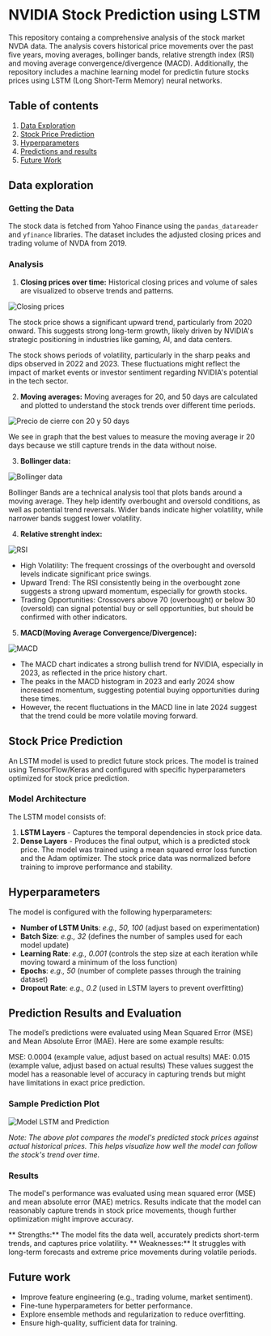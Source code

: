 # NVIDIA Stock Prediction using LSTM

This repository containg a comprehensive analysis of the stock market NVDA data. The analysis covers historical price movements over the past five years, moving averages, bollinger bands, relative strength index (RSI) and moving average convergence/divergence (MACD). Additionally, the repository includes a machine learning model for predictin future stocks prices using LSTM (Long Short-Term Memory) neural networks.

## Table of contents

1. [Data Exploration](#data-exploration)
2. [Stock Price Prediction](#stock-price-prediction)
3. [Hyperparameters](#hyperparameters)
4. [Predictions and results](#predictions-and-results)
5. [Future Work](#future-work)

## Data exploration

### Getting the Data

The stock data is fetched from Yahoo Finance using the `pandas_datareader` and `yfinance` libraries. The dataset includes the adjusted closing prices and trading volume of NVDA from 2019.

### Analysis

1. **Closing prices over time:**
Historical closing prices and volume of sales are visualized to observe trends and patterns.

 ![Closing prices](https://github.com/violetacaferra23/NVDA-Stock-Prediction/blob/main/Closing_prices.png)

The stock price shows a significant upward trend, particularly from 2020 onward. This suggests strong long-term growth, likely driven by NVIDIA's strategic positioning in industries like gaming, AI, and data centers.

The stock shows periods of volatility, particularly in the sharp peaks and dips observed in 2022 and 2023. These fluctuations might reflect the impact of market events or investor sentiment regarding NVIDIA's potential in the tech sector.

2. **Moving averages:**
Moving averages for 20, and 50 days are calculated and plotted to understand the stock trends over different time periods.

 ![Precio de cierre con 20 y 50 days](https://github.com/violetacaferra23/NVDA-Stock-Prediction/blob/main/Precio%20de%20cierre%20con%2020%20y%2050%20days.png)

We see in graph that the best values to measure the moving average ir 20 days because we still capture trends in the data without noise.

3. **Bollinger data:**

 ![Bollinger data](https://github.com/violetacaferra23/NVDA-Stock-Prediction/blob/main/bollinger%20data.png)

Bollinger Bands are a technical analysis tool that plots bands around a moving average. They help identify overbought and oversold conditions, as well as potential trend reversals. Wider bands indicate higher volatility, while narrower bands suggest lower volatility.

4. **Relative strenght index:**

 ![RSI](https://github.com/violetacaferra23/NVDA-Stock-Prediction/blob/main/RSI.png)

* High Volatility: The frequent crossings of the overbought and oversold levels indicate significant price swings.
* Upward Trend: The RSI consistently being in the overbought zone suggests a strong upward momentum, especially for growth stocks.
* Trading Opportunities: Crossovers above 70 (overbought) or below 30 (oversold) can signal potential buy or sell opportunities, but should be confirmed with other indicators.

5. **MACD(Moving Average Convergence/Divergence):**

 ![MACD](https://github.com/violetacaferra23/NVDA-Stock-Prediction/blob/main/macd.png)

* The MACD chart indicates a strong bullish trend for NVIDIA, especially in 2023, as reflected in the price history chart.
* The peaks in the MACD histogram in 2023 and early 2024 show increased momentum, suggesting potential buying opportunities during these times.
* However, the recent fluctuations in the MACD line in late 2024 suggest that the trend could be more volatile moving forward.

## Stock Price Prediction

An LSTM model is used to predict future stock prices. The model is trained using TensorFlow/Keras and configured with specific hyperparameters optimized for stock price prediction.

### Model Architecture

The LSTM model consists of:
1. **LSTM Layers** - Captures the temporal dependencies in stock price data.
2. **Dense Layers** - Produces the final output, which is a predicted stock price.
The model was trained using a mean squared error loss function and the Adam optimizer. The stock price data was normalized before training to improve performance and stability.

## Hyperparameters

The model is configured with the following hyperparameters:

- **Number of LSTM Units**: *e.g., 50, 100* (adjust based on experimentation)
- **Batch Size**: *e.g., 32* (defines the number of samples used for each model update)
- **Learning Rate**: *e.g., 0.001* (controls the step size at each iteration while moving toward a minimum of the loss function)
- **Epochs**: *e.g., 50* (number of complete passes through the training dataset)
- **Dropout Rate**: *e.g., 0.2* (used in LSTM layers to prevent overfitting)

## Prediction Results and Evaluation

The model’s predictions were evaluated using Mean Squared Error (MSE) and Mean Absolute Error (MAE). Here are some example results:

MSE: 0.0004 (example value, adjust based on actual results)
MAE: 0.015 (example value, adjust based on actual results)
These values suggest the model has a reasonable level of accuracy in capturing trends but might have limitations in exact price prediction.

### Sample Prediction Plot

 ![Model LSTM and Prediction](https://github.com/violetacaferra23/NVDA-Stock-Prediction/blob/main/model%20lstm%20and%20prediction.png)

*Note: The above plot compares the model's predicted stock prices against actual historical prices. This helps visualize how well the model can follow the stock's trend over time.*

### Results

The model's performance was evaluated using mean squared error (MSE) and mean absolute error (MAE) metrics. Results indicate that the model can reasonably capture trends in stock price movements, though further optimization might improve accuracy.

** Strengths:** The model fits the data well, accurately predicts short-term trends, and captures price volatility.
** Weaknesses:** It struggles with long-term forecasts and extreme price movements during volatile periods.

## Future work

- Improve feature engineering (e.g., trading volume, market sentiment).
- Fine-tune hyperparameters for better performance.
- Explore ensemble methods and regularization to reduce overfitting.
- Ensure high-quality, sufficient data for training.

